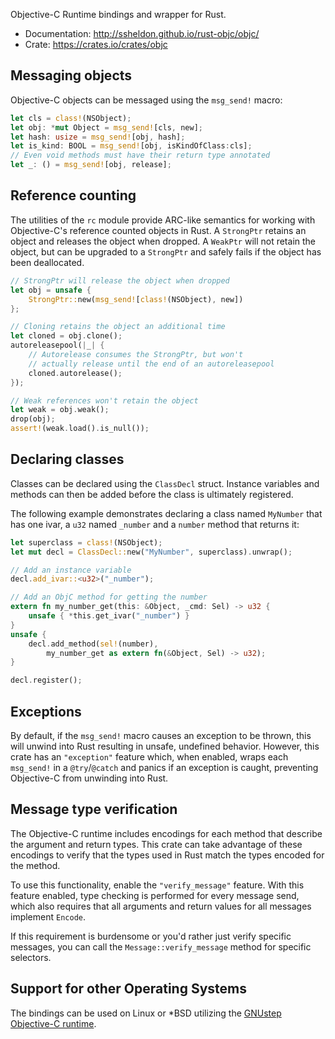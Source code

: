 Objective-C Runtime bindings and wrapper for Rust.

* Documentation: http://ssheldon.github.io/rust-objc/objc/
* Crate: https://crates.io/crates/objc

## Messaging objects

Objective-C objects can be messaged using the `msg_send!` macro:

``` rust
let cls = class!(NSObject);
let obj: *mut Object = msg_send![cls, new];
let hash: usize = msg_send![obj, hash];
let is_kind: BOOL = msg_send![obj, isKindOfClass:cls];
// Even void methods must have their return type annotated
let _: () = msg_send![obj, release];
```

## Reference counting

The utilities of the `rc` module provide ARC-like semantics for working with
Objective-C's reference counted objects in Rust.
A `StrongPtr` retains an object and releases the object when dropped.
A `WeakPtr` will not retain the object, but can be upgraded to a `StrongPtr`
and safely fails if the object has been deallocated.

``` rust
// StrongPtr will release the object when dropped
let obj = unsafe {
    StrongPtr::new(msg_send![class!(NSObject), new])
};

// Cloning retains the object an additional time
let cloned = obj.clone();
autoreleasepool(|_| {
    // Autorelease consumes the StrongPtr, but won't
    // actually release until the end of an autoreleasepool
    cloned.autorelease();
});

// Weak references won't retain the object
let weak = obj.weak();
drop(obj);
assert!(weak.load().is_null());
```

## Declaring classes

Classes can be declared using the `ClassDecl` struct. Instance variables and
methods can then be added before the class is ultimately registered.

The following example demonstrates declaring a class named `MyNumber` that has
one ivar, a `u32` named `_number` and a `number` method that returns it:

``` rust
let superclass = class!(NSObject);
let mut decl = ClassDecl::new("MyNumber", superclass).unwrap();

// Add an instance variable
decl.add_ivar::<u32>("_number");

// Add an ObjC method for getting the number
extern fn my_number_get(this: &Object, _cmd: Sel) -> u32 {
    unsafe { *this.get_ivar("_number") }
}
unsafe {
    decl.add_method(sel!(number),
        my_number_get as extern fn(&Object, Sel) -> u32);
}

decl.register();
```

## Exceptions

By default, if the `msg_send!` macro causes an exception to be thrown, this
will unwind into Rust resulting in unsafe, undefined behavior.
However, this crate has an `"exception"` feature which, when enabled, wraps
each `msg_send!` in a `@try`/`@catch` and panics if an exception is caught,
preventing Objective-C from unwinding into Rust.

## Message type verification

The Objective-C runtime includes encodings for each method that describe the
argument and return types. This crate can take advantage of these encodings to
verify that the types used in Rust match the types encoded for the method.

To use this functionality, enable the `"verify_message"` feature.
With this feature enabled, type checking is performed for every message send,
which also requires that all arguments and return values for all messages
implement `Encode`.

If this requirement is burdensome or you'd rather just verify specific messages,
you can call the `Message::verify_message` method for specific selectors.

## Support for other Operating Systems

The bindings can be used on Linux or *BSD utilizing the
[GNUstep Objective-C runtime](https://www.github.com/gnustep/libobjc2).
